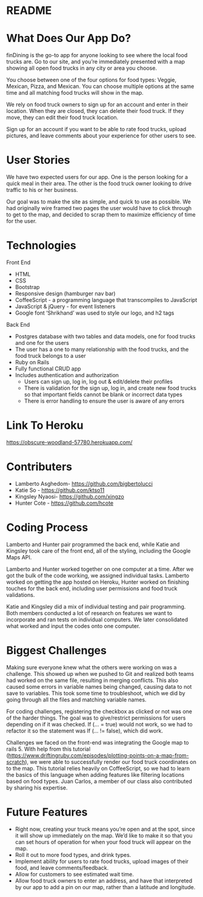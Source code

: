 # README

# What Does Our App Do?
finDining is the go-to app for anyone looking to see where the local food trucks are. Go to our site, and you’re immediately presented with a map showing all open food trucks in any city or area you choose.

You choose between one of the four options for food types: Veggie, Mexican, Pizza, and Mexican. You can choose multiple options at the same time and all matching food trucks will show in the map.

We rely on food truck owners to sign up for an account and enter in their location. When they are closed, they can delete their food truck. If they move, they can edit their food truck location.

Sign up for an account if you want to be able to rate food trucks, upload pictures, and leave comments about your experience for other users to see.

# User Stories
We have two expected users for our app. One is the person looking for a quick meal in their area. The other is the food truck owner looking to drive traffic to his or her business.

Our goal was to make the site as simple, and quick to use as possible. We had originally wire framed two pages the user would have to click through to get to the map, and decided to scrap them to maximize efficiency of time for the user.

# Technologies
Front End
* HTML
* CSS
* Bootstrap
* Responsive design (hamburger nav bar)
* CoffeeScript - a programming language that transcompiles to JavaScript
* JavaScript & jQuery - for event listeners
* Google font ‘Shrikhand’ was used to style our logo, and h2 tags

Back End
* Postgres database with two tables and data models, one for food trucks and one for the users
* The user has a one to many relationship with the food trucks, and the food truck belongs to a user
* Ruby on Rails
* Fully functional CRUD app
* Includes authentication and authorization
  * Users can sign up, log in, log out & edit/delete their profiles
  * There is validation for the sign up, log in, and create new food trucks so that important fields cannot be blank or incorrect data types
  * There is error handling to ensure the user is aware of any errors

# Link To Heroku
https://obscure-woodland-57780.herokuapp.com/

# Contributers
* Lamberto Asghedom- https://github.com/bigbertolucci
* Katie So - https://github.com/ktso11
* Kingsley Nyaosi- https://github.com/xingzo
* Hunter Cote - https://github.com/hcote

# Coding Process
Lamberto and Hunter pair programmed the back end, while Katie and Kingsley took care of the front end, all of the styling, including the Google Maps API. 

Lamberto and Hunter worked together on one computer at a time. After we got the bulk of the code working, we assigned individual tasks. Lamberto worked on getting the app hosted on Heroku, Hunter worked on finishing touches for the back end, including user permissions and food truck validations.

Katie and Kingsley did a mix of individual testing and pair programming. Both members conducted a lot of research on features we want to incorporate and ran tests on individual computers. We later consolidated what worked and input the codes onto one computer.

# Biggest Challenges
Making sure everyone knew what the others were working on was a challenge. This showed up when we pushed to Git and realized both teams had worked on the same file, resulting in merging conflicts. This also caused some errors in variable names being changed, causing data to not save to variables. This took some time to troubleshoot, which we did by going through all the files and matching variable names.

For coding challenges, registering the checkbox as clicked or not was one of the harder things. The goal was to give/restrict permissions for users depending on if it was checked. If (... = true) would not work, so we had to refactor it so the statement was If (... != false), which did work.

Challenges we faced on the front-end was integrating the Google map to rails 5. With help from this tutorial (https://www.driftingruby.com/episodes/plotting-points-on-a-map-from-scratch), we were able to successfully render our food truck coordinates on to the map.  This tutorial relies heavily on CoffeeScript, so we had to learn the basics of this language when adding features like filtering locations based on food types. Juan Carlos, a member of our class also contributed by sharing his expertise.

# Future Features
* Right now, creating your truck means you’re open and at the spot, since it will show up immediately on the map. We’d like to make it so that you can set hours of operation for when your food truck will appear on the map.
* Roll it out to more food types, and drink types.
* Implement ability for users to rate food trucks, upload images of their food, and leave comments/feedback.
* Allow for customers to see estimated wait time.
* Allow food truck owners to enter an address, and have that interpreted by our app to add a pin on our map, rather than a latitude and longitude.
